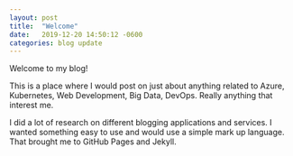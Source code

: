 ```yaml
---
layout: post
title:  "Welcome"
date:   2019-12-20 14:50:12 -0600
categories: blog update
---
```


Welcome to my blog!

This is a place where I would post on just about anything related to Azure, Kubernetes, Web Development, Big Data, DevOps. Really anything that interest me.

I did a lot of research on different blogging applications and services. I wanted something easy to use and would use a simple mark up language. That brought me to GitHub Pages and Jekyll.
